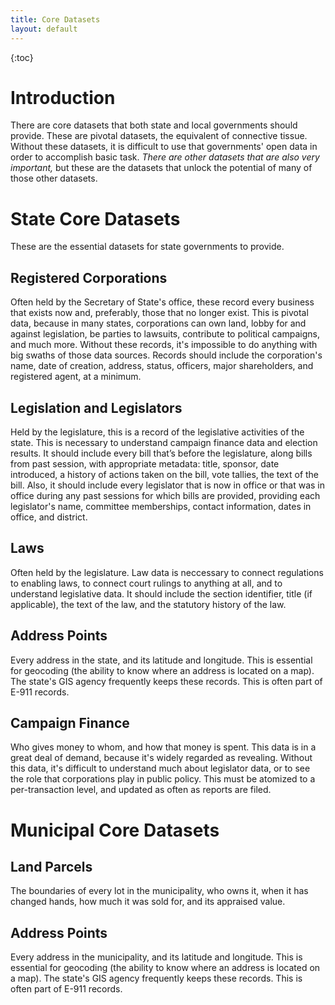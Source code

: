 ```yaml
---
title: Core Datasets
layout: default
---
```


{:toc}

# Introduction

There are core datasets that both state and local governments should provide. These are pivotal datasets, the equivalent of connective tissue. Without these datasets, it is difficult to use that governments' open data in order to accomplish basic task. _There are other datasets that are also very important,_ but these are the datasets that unlock the potential of many of those other datasets.

# State Core Datasets

These are the essential datasets for state governments to provide.

## Registered Corporations

Often held by the Secretary of State's office, these record every business that exists now and, preferably, those that no longer exist. This is pivotal data, because in many states, corporations can own land, lobby for and against legislation, be parties to lawsuits, contribute to political campaigns, and much more. Without these records, it's impossible to do anything with big swaths of those data sources. Records should include the corporation's name, date of creation, address, status, officers, major shareholders, and registered agent, at a minimum.

## Legislation and Legislators

Held by the legislature, this is a record of the legislative activities of the state. This is necessary to understand campaign finance data and election results. It should include every bill that’s before the legislature, along bills from past session, with appropriate metadata: title, sponsor, date introduced, a history of actions taken on the bill, vote tallies, the text of the bill. Also, it should include every legislator that is now in office or that was in office during any past sessions for which bills are provided, providing each legislator's name, committee memberships, contact information, dates in office, and district.

## Laws

Often held by the legislature. Law data is neccessary to connect regulations to enabling laws, to connect court rulings to anything at all, and to understand legislative data. It should include the section identifier, title (if applicable), the text of the law, and the statutory history of the law.

## Address Points

Every address in the state, and its latitude and longitude. This is essential for geocoding (the ability to know where an address is located on a map). The state's GIS agency frequently keeps these records. This is often part of E-911 records.

## Campaign Finance

Who gives money to whom, and how that money is spent. This data is in a great deal of demand, because it's widely regarded as revealing. Without this data, it's difficult to understand much about legislator data, or to see the role that corporations play in public policy. This must be atomized to a per-transaction level, and updated as often as reports are filed.

# Municipal Core Datasets

## Land Parcels

The boundaries of every lot in the municipality, who owns it, when it has changed hands, how much it was sold for, and its appraised value.

## Address Points

Every address in the municipality, and its latitude and longitude. This is essential for geocoding (the ability to know where an address is located on a map). The state's GIS agency frequently keeps these records. This is often part of E-911 records.
